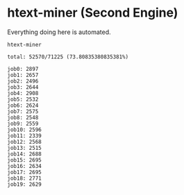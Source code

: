 # htext-miner (Second Engine)

Everything doing here is automated.

```
htext-miner

total: 52570/71225 (73.80835380835381%)

job0: 2897
job1: 2657
job2: 2496
job3: 2644
job4: 2908
job5: 2532
job6: 2624
job7: 2575
job8: 2548
job9: 2559
job10: 2596
job11: 2339
job12: 2568
job13: 2515
job14: 2688
job15: 2695
job16: 2634
job17: 2695
job18: 2771
job19: 2629
```